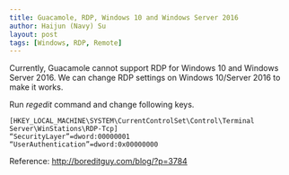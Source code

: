 ```yaml
---
title: Guacamole, RDP, Windows 10 and Windows Server 2016
author: Haijun (Navy) Su
layout: post
tags: [Windows, RDP, Remote]
---
```


Currently, Guacamole cannot support RDP for Windows 10 and Windows Server 2016. We can change RDP settings on Windows 10/Server 2016 to make it works.

Run *regedit* command and change following keys.

```
[HKEY_LOCAL_MACHINE\SYSTEM\CurrentControlSet\Control\Terminal Server\WinStations\RDP-Tcp]
“SecurityLayer”=dword:00000001
“UserAuthentication”=dword:0x00000000
```

Reference: <http://boreditguy.com/blog/?p=3784>
